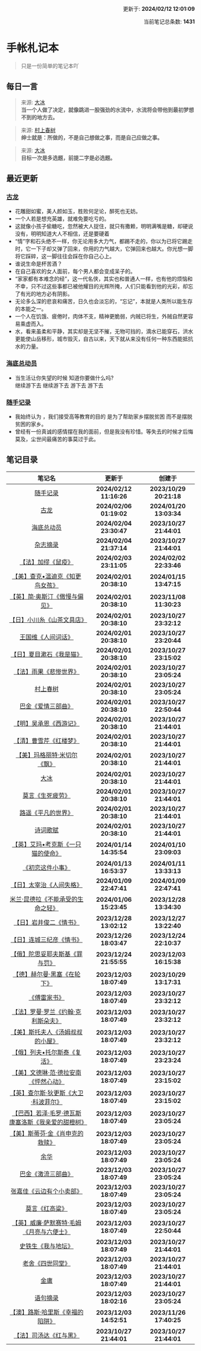 <p align="right">更新于: <b>2024/02/12 12:01:09</b></p><p align="right">当前笔记总条数: <b>1431</b></p>

# 手帐札记本
> 只是一份简单的笔记本吖

## 每日一言
> 来源: [大冰](图书笔记/大冰.md)<br>**当一个人做了决定，就像跳进一股强劲的水流中，水流将会带他到最初梦想不到的地方去。**

> 来源: [村上春树](图书笔记/村上春树.md)<br>**绅士就是：所做的，不是自己想做之事，而是自己应做之事。**

> 来源: [大冰](图书笔记/大冰.md)<br>**目标一次是多选题，前提二字是必选题。**


## 最近更新
### [古龙](图书笔记/古龙.md)
- 花雕甜如蜜，美人颜如玉，胜败何足论，醉死也无妨。
- 一个人若是想充英雄，就难免要吃亏的。
- 这就像小孩子偷糖吃，忽然被大人捉住，就只有撒赖，明明满嘴是糖，却硬说没有，明明知道大人不相信，还是要硬着
- “情”字和石头绝不一样，你无论用多大力气，都踢不走的，你以为已将它踢走时，它一下子却又弹了回来，你用的力气越大，它弹回来也越大。你光想一脚将它踩碎，这一脚往往会踩在你自己心上。
- 谁说生命是杯苦酒？
- 在自己喜欢的女人面前，每个男人都会变成呆子的。
- “家家都有本难念的经”，这一代名侠，其实也和普通人一样，也有他的烦恼和不幸，只不过这些事都已被他耀目的光辉所掩，人们只能看到他的光彩，却忘了有光的地方必有阴影。
- 无论多么深的悲哀和痛苦，日久也会淡忘的，“忘记”，本就是人类所以能生存的本能之一。
- 一个人在饥饿、疲倦时，肉体不支，精神更脆弱，内贼已将生，外贼自然更容易乘虚而入。
- 水，看来虽柔和平静，其实却是无坚不摧，无物可挡的，滴水已能穿石，洪水更能使山岳移形，城市毁灭，自古以来，天下就从来没有任何一种东西能抵抗水的力量。

### [海底总动员](影视笔记/海底总动员.md)
- 当生活让你失望的时候  知道你要做什么吗?<br>继续游下去 继续游下去  游下去  游下去

### [随手记录](随手记录.md)
- 我始终认为 ，我们接受高等教育的目的 是为了帮助家乡摆脱贫困 而不是摆脱贫困的家乡。
- 曾经有一份真诚的感情摆在我的面前，但是我没有珍惜。等失去的时候才后悔莫及，尘世间最痛苦的事莫过于此。

## 笔记目录
| 笔记名 | 更新于 | 创建于 |
| :---: | :---: | :---: |
| [随手记录](随手记录.md) | **2024/02/12 11:16:26** | **2023/10/29 20:21:18** |
| [古龙](图书笔记/古龙.md) | **2024/02/06 01:19:02** | **2024/01/20 13:03:34** |
| [海底总动员](影视笔记/海底总动员.md) | **2024/02/04 23:30:47** | **2023/10/27 21:44:01** |
| [杂志摘录](杂志摘录.md) | **2024/02/04 21:37:14** | **2023/10/27 21:44:01** |
| [【法】加缪《鼠疫》](图书笔记/【法】加缪《鼠疫》.md) | **2024/02/03 23:11:05** | **2024/02/02 22:33:46** |
| [【美】查克•温迪克《知更鸟女孩》](图书笔记/【美】查克•温迪克《知更鸟女孩》.md) | **2024/02/01 20:38:10** | **2024/01/15 13:47:15** |
| [【英】简·奥斯汀《傲慢与偏见》](图书笔记/【英】简·奥斯汀《傲慢与偏见》.md) | **2024/02/01 20:38:10** | **2023/11/08 11:30:23** |
| [【日】小川糸《山茶文具店》](图书笔记/【日】小川糸《山茶文具店》.md) | **2024/02/01 20:38:10** | **2023/10/27 23:32:12** |
| [王国维《人间词话》](图书笔记/王国维《人间词话》.md) | **2024/02/01 20:38:10** | **2023/10/27 23:20:44** |
| [【日】夏目漱石《我是猫》](图书笔记/【日】夏目漱石《我是猫》.md) | **2024/02/01 20:38:10** | **2023/10/27 23:15:02** |
| [【法】雨果《悲惨世界》](图书笔记/【法】雨果《悲惨世界》.md) | **2024/02/01 20:38:10** | **2023/10/27 23:05:24** |
| [村上春树](图书笔记/村上春树.md) | **2024/02/01 20:38:10** | **2023/10/27 23:05:24** |
| [巴金《爱情三部曲》](图书笔记/巴金《爱情三部曲》.md) | **2024/02/01 20:38:10** | **2023/10/27 22:50:44** |
| [【明】吴承恩《西游记》](图书笔记/【明】吴承恩《西游记》.md) | **2024/02/01 20:38:10** | **2023/10/27 21:44:01** |
| [【清】曹雪芹《红楼梦》](图书笔记/【清】曹雪芹《红楼梦》.md) | **2024/02/01 20:38:10** | **2023/10/27 21:44:01** |
| [【美】玛格丽特·米切尔《飘》](图书笔记/【美】玛格丽特·米切尔《飘》.md) | **2024/02/01 20:38:10** | **2023/10/27 21:44:01** |
| [大冰](图书笔记/大冰.md) | **2024/02/01 20:38:10** | **2023/10/27 21:44:01** |
| [莫言《生死疲劳》](图书笔记/莫言《生死疲劳》.md) | **2024/02/01 20:38:10** | **2023/10/27 21:44:01** |
| [路遥《平凡的世界》](图书笔记/路遥《平凡的世界》.md) | **2024/02/01 20:38:10** | **2023/10/27 21:44:01** |
| [诗词歌赋](诗词歌赋.md) | **2024/02/01 20:38:10** | **2023/10/27 21:44:01** |
| [【英】艾玛•考克斯《一只猫的使命》](图书笔记/【英】艾玛•考克斯《一只猫的使命》.md) | **2024/01/14 14:35:54** | **2024/01/10 23:09:03** |
| [《初恋这件小事》](图书笔记/《初恋这件小事》.md) | **2024/01/13 16:53:37** | **2024/01/11 13:33:13** |
| [【日】太宰治《人间失格》](图书笔记/【日】太宰治《人间失格》.md) | **2024/01/09 22:47:41** | **2024/01/09 22:47:41** |
| [米兰·昆德拉《不能承受的生命之轻》](图书笔记/米兰·昆德拉《不能承受的生命之轻》.md) | **2024/01/06 15:23:45** | **2023/12/28 13:34:30** |
| [【日】岩井俊二《情书》](图书笔记/【日】岩井俊二《情书》.md) | **2023/12/28 13:02:12** | **2023/12/27 13:22:40** |
| [【日】连城三纪彦《情书》](图书笔记/【日】连城三纪彦《情书》.md) | **2023/12/26 18:03:47** | **2023/12/24 22:10:37** |
| [【俄】陀思妥耶夫斯基《罪与罚》](图书笔记/【俄】陀思妥耶夫斯基《罪与罚》.md) | **2023/12/24 21:55:55** | **2023/12/03 16:15:38** |
| [【德】赫尔曼·黑塞《在轮下》](图书笔记/【德】赫尔曼·黑塞《在轮下》.md) | **2023/12/03 18:07:49** | **2023/10/29 13:17:31** |
| [《傅雷家书》](图书笔记/《傅雷家书》.md) | **2023/12/03 18:07:49** | **2023/10/27 23:32:12** |
| [【法】罗曼·罗兰《约翰·克利斯朵夫》](图书笔记/【法】罗曼·罗兰《约翰·克利斯朵夫》.md) | **2023/12/03 18:07:49** | **2023/10/27 23:32:12** |
| [【美】斯托夫人《汤姆叔叔的小屋》](图书笔记/【美】斯托夫人《汤姆叔叔的小屋》.md) | **2023/12/03 18:07:49** | **2023/10/27 23:32:12** |
| [【俄】列夫•托尔斯泰《复活》](图书笔记/【俄】列夫•托尔斯泰《复活》.md) | **2023/12/03 18:07:49** | **2023/10/27 23:23:24** |
| [【美】文德琳·范·德拉安南《怦然心动》](图书笔记/【美】文德琳·范·德拉安南《怦然心动》.md) | **2023/12/03 18:07:49** | **2023/10/27 23:15:02** |
| [【英】查尔斯·狄更斯《大卫·科波菲尔》](图书笔记/【英】查尔斯·狄更斯《大卫·科波菲尔》.md) | **2023/12/03 18:07:49** | **2023/10/27 23:15:02** |
| [【巴西】若泽·毛罗·德瓦斯康塞洛斯《我亲爱的甜橙树》](图书笔记/【巴西】若泽·毛罗·德瓦斯康塞洛斯《我亲爱的甜橙树》.md) | **2023/12/03 18:07:49** | **2023/10/27 23:05:24** |
| [【美】斯蒂芬·金《肖申克的救赎》](图书笔记/【美】斯蒂芬·金《肖申克的救赎》.md) | **2023/12/03 18:07:49** | **2023/10/27 23:05:24** |
| [余华](图书笔记/余华.md) | **2023/12/03 18:07:49** | **2023/10/27 23:05:24** |
| [巴金《激流三部曲》](图书笔记/巴金《激流三部曲》.md) | **2023/12/03 18:07:49** | **2023/10/27 23:05:24** |
| [张嘉佳《云边有个小卖部》](图书笔记/张嘉佳《云边有个小卖部》.md) | **2023/12/03 18:07:49** | **2023/10/27 23:05:24** |
| [莫言《红高粱》](图书笔记/莫言《红高粱》.md) | **2023/12/03 18:07:49** | **2023/10/27 23:05:24** |
| [【英】威廉·萨默赛特·毛姆《月亮与六便士》](图书笔记/【英】威廉·萨默赛特·毛姆《月亮与六便士》.md) | **2023/12/03 18:07:49** | **2023/10/27 22:50:44** |
| [史铁生《我与地坛》](图书笔记/史铁生《我与地坛》.md) | **2023/12/03 18:07:49** | **2023/10/27 21:44:01** |
| [老舍《四世同堂》](图书笔记/老舍《四世同堂》.md) | **2023/12/03 18:07:49** | **2023/10/27 21:44:01** |
| [金庸](图书笔记/金庸.md) | **2023/12/03 18:07:49** | **2023/10/27 21:44:01** |
| [语句摘录](新闻笔记/语句摘录.md) | **2023/12/03 18:02:16** | **2023/10/27 23:05:24** |
| [【澳】路斯·哈里斯《幸福的陷阱》](图书笔记/【澳】路斯·哈里斯《幸福的陷阱》.md) | **2023/12/03 14:52:51** | **2023/11/26 17:40:25** |
| [【法】司汤达《红与黑》](图书笔记/【法】司汤达《红与黑》.md) | **2023/10/27 21:44:01** | **2023/10/27 21:44:01** |
